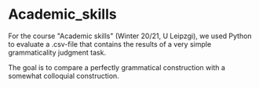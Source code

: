 # Academic_skills

For the course "Academic skills" (Winter 20/21, U Leipzgi), we used Python to evaluate a .csv-file that contains the results of a very simple grammaticality judgment task. 

The goal is to compare a perfectly grammatical construction with a somewhat colloquial construction. 

